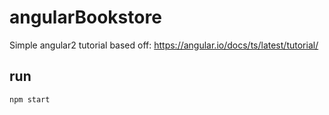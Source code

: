 # angularBookstore

Simple angular2 tutorial based off: https://angular.io/docs/ts/latest/tutorial/

## run
`npm start`

